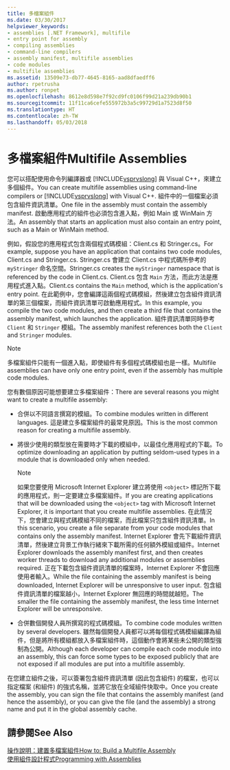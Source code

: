 ```yaml
---
title: 多檔案組件
ms.date: 03/30/2017
helpviewer_keywords:
- assemblies [.NET Framework], multifile
- entry point for assembly
- compiling assemblies
- command-line compilers
- assembly manifest, multifile assemblies
- code modules
- multifile assemblies
ms.assetid: 13509e73-db77-4645-8165-aad8dfaedff6
author: rpetrusha
ms.author: ronpet
ms.openlocfilehash: 8612e8d598e7f92cd9fc0106f99d21a239db90b1
ms.sourcegitcommit: 11f11ca6cefe555972b3a5c99729d1a7523d8f50
ms.translationtype: HT
ms.contentlocale: zh-TW
ms.lasthandoff: 05/03/2018
---
```

# <a name="multifile-assemblies"></a><span data-ttu-id="0bf17-102">多檔案組件</span><span class="sxs-lookup"><span data-stu-id="0bf17-102">Multifile Assemblies</span></span>
<span data-ttu-id="0bf17-103">您可以搭配使用命令列編譯器或 [!INCLUDE[vsprvslong](../../../includes/vsprvslong-md.md)] 與 Visual C++，來建立多個組件。</span><span class="sxs-lookup"><span data-stu-id="0bf17-103">You can create multifile assemblies using command-line compilers or [!INCLUDE[vsprvslong](../../../includes/vsprvslong-md.md)] with Visual C++.</span></span> <span data-ttu-id="0bf17-104">組件中的一個檔案必須包含組件資訊清單。</span><span class="sxs-lookup"><span data-stu-id="0bf17-104">One file in the assembly must contain the assembly manifest.</span></span> <span data-ttu-id="0bf17-105">啟動應用程式的組件也必須包含進入點，例如 Main 或 WinMain 方法。</span><span class="sxs-lookup"><span data-stu-id="0bf17-105">An assembly that starts an application must also contain an entry point, such as a Main or WinMain method.</span></span>  
  
 <span data-ttu-id="0bf17-106">例如，假設您的應用程式包含兩個程式碼模組：Client.cs 和 Stringer.cs。</span><span class="sxs-lookup"><span data-stu-id="0bf17-106">For example, suppose you have an application that contains two code modules, Client.cs and Stringer.cs.</span></span> <span data-ttu-id="0bf17-107">Stringer.cs 會建立 Client.cs 中程式碼所參考的 `myStringer` 命名空間。</span><span class="sxs-lookup"><span data-stu-id="0bf17-107">Stringer.cs creates the `myStringer` namespace that is referenced by the code in Client.cs.</span></span> <span data-ttu-id="0bf17-108">Client.cs 包含 `Main` 方法，而此方法是應用程式進入點。</span><span class="sxs-lookup"><span data-stu-id="0bf17-108">Client.cs contains the `Main` method, which is the application's entry point.</span></span> <span data-ttu-id="0bf17-109">在此範例中，您會編譯這兩個程式碼模組，然後建立包含組件資訊清單的第三個檔案，而組件資訊清單可啟動應用程式。</span><span class="sxs-lookup"><span data-stu-id="0bf17-109">In this example, you compile the two code modules, and then create a third file that contains the assembly manifest, which launches the application.</span></span> <span data-ttu-id="0bf17-110">組件資訊清單同時參考 `Client` 和 `Stringer` 模組。</span><span class="sxs-lookup"><span data-stu-id="0bf17-110">The assembly manifest references both the `Client` and `Stringer` modules.</span></span>  
  
> [!NOTE]
>  <span data-ttu-id="0bf17-111">多檔案組件只能有一個進入點，即使組件有多個程式碼模組也是一樣。</span><span class="sxs-lookup"><span data-stu-id="0bf17-111">Multifile assemblies can have only one entry point, even if the assembly has multiple code modules.</span></span>  
  
 <span data-ttu-id="0bf17-112">您有數個原因可能想要建立多檔案組件：</span><span class="sxs-lookup"><span data-stu-id="0bf17-112">There are several reasons you might want to create a multifile assembly:</span></span>  
  
-   <span data-ttu-id="0bf17-113">合併以不同語言撰寫的模組。</span><span class="sxs-lookup"><span data-stu-id="0bf17-113">To combine modules written in different languages.</span></span> <span data-ttu-id="0bf17-114">這是建立多檔案組件的最常見原因。</span><span class="sxs-lookup"><span data-stu-id="0bf17-114">This is the most common reason for creating a multifile assembly.</span></span>  
  
-   <span data-ttu-id="0bf17-115">將很少使用的類型放在需要時才下載的模組中，以最佳化應用程式的下載。</span><span class="sxs-lookup"><span data-stu-id="0bf17-115">To optimize downloading an application by putting seldom-used types in a module that is downloaded only when needed.</span></span>  
  
    > [!NOTE]
    >  <span data-ttu-id="0bf17-116">如果您要使用 Microsoft Internet Explorer 建立將使用 `<object>` 標記所下載的應用程式，則一定要建立多檔案組件。</span><span class="sxs-lookup"><span data-stu-id="0bf17-116">If you are creating applications that will be downloaded using the `<object>` tag with Microsoft Internet Explorer, it is important that you create multifile assemblies.</span></span> <span data-ttu-id="0bf17-117">在此情況下，您會建立與程式碼模組不同的檔案，而此檔案只包含組件資訊清單。</span><span class="sxs-lookup"><span data-stu-id="0bf17-117">In this scenario, you create a file separate from your code modules that contains only the assembly manifest.</span></span> <span data-ttu-id="0bf17-118">Internet Explorer 會先下載組件資訊清單，然後建立背景工作執行緒來下載所需的任何額外模組或組件。</span><span class="sxs-lookup"><span data-stu-id="0bf17-118">Internet Explorer downloads the assembly manifest first, and then creates worker threads to download any additional modules or assemblies required.</span></span> <span data-ttu-id="0bf17-119">正在下載包含組件資訊清單的檔案時，Internet Explorer 不會回應使用者輸入。</span><span class="sxs-lookup"><span data-stu-id="0bf17-119">While the file containing the assembly manifest is being downloaded, Internet Explorer will be unresponsive to user input.</span></span> <span data-ttu-id="0bf17-120">包含組件資訊清單的檔案越小，Internet Explorer 無回應的時間就越短。</span><span class="sxs-lookup"><span data-stu-id="0bf17-120">The smaller the file containing the assembly manifest, the less time Internet Explorer will be unresponsive.</span></span>  
  
-   <span data-ttu-id="0bf17-121">合併數個開發人員所撰寫的程式碼模組。</span><span class="sxs-lookup"><span data-stu-id="0bf17-121">To combine code modules written by several developers.</span></span> <span data-ttu-id="0bf17-122">雖然每個開發人員都可以將每個程式碼模組編譯為組件，但是將所有模組都放入多檔案組件時，這個動作會將某些未公開的類型強制為公開。</span><span class="sxs-lookup"><span data-stu-id="0bf17-122">Although each developer can compile each code module into an assembly, this can force some types to be exposed publicly that are not exposed if all modules are put into a multifile assembly.</span></span>  
  
 <span data-ttu-id="0bf17-123">在您建立組件之後，可以簽署包含組件資訊清單 (因此包含組件) 的檔案，也可以指定檔案 (和組件) 的強式名稱，並將它放在全域組件快取中。</span><span class="sxs-lookup"><span data-stu-id="0bf17-123">Once you create the assembly, you can sign the file that contains the assembly manifest (and hence the assembly), or you can give the file (and the assembly) a strong name and put it in the global assembly cache.</span></span>  
  
## <a name="see-also"></a><span data-ttu-id="0bf17-124">請參閱</span><span class="sxs-lookup"><span data-stu-id="0bf17-124">See Also</span></span>  
 [<span data-ttu-id="0bf17-125">操作說明：建置多檔案組件</span><span class="sxs-lookup"><span data-stu-id="0bf17-125">How to: Build a Multifile Assembly</span></span>](../../../docs/framework/app-domains/how-to-build-a-multifile-assembly.md)  
 [<span data-ttu-id="0bf17-126">使用組件設計程式</span><span class="sxs-lookup"><span data-stu-id="0bf17-126">Programming with Assemblies</span></span>](../../../docs/framework/app-domains/programming-with-assemblies.md)
